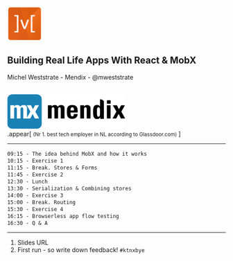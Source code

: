 <img src="img/mobx2.png" height="80px" />

## Building Real Life Apps With React & MobX

Michel Weststrate - Mendix - @mweststrate
<br/><br/>

<img src="img/mendix-logo.png" height="80px" /><br/>
.appear[
    <small>(Nr 1. best tech employer in NL according to Glassdoor.com)</small>
]

---

```
09:15 - The idea behind MobX and how it works
10:15 - Exercise 1
11:15 - Break. Stores & Forms
11:45 - Exercise 2
12:30 - Lunch
13:30 - Serialization & Combining stores
14:00 - Exercise 3
15:00 - Break. Routing
15:30 - Exercise 4
16:15 - Browserless app flow testing
16:30 - Q & A
```

---

1. Slides URL
2. First run - so write down feedback! `#ktnxbye`